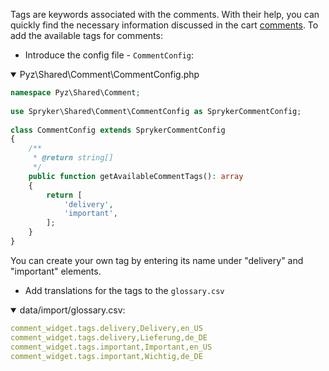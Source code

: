 Tags are keywords associated with the comments. With their help, you can quickly find the necessary information discussed in the cart [comments](https://documentation.spryker.com/v3/docs/comments-201907). 
To add the available tags for comments:

* Introduce the config file - `CommentConfig`:
<details open>
<summary>Pyz\Shared\Comment\CommentConfig.php</summary>
 
```php
namespace Pyz\Shared\Comment;
 
use Spryker\Shared\Comment\CommentConfig as SprykerCommentConfig;
 
class CommentConfig extends SprykerCommentConfig
{
    /**
     * @return string[]
     */
    public function getAvailableCommentTags(): array
    {
        return [
            'delivery',
            'important',
        ];
    }
}
```
</details> 

You can create your own tag by entering its name under "delivery" and "important" elements.

* Add translations for the tags to the `glossary.csv`
<details open>
<summary>data/import/glossary.csv:</summary>

```yaml
comment_widget.tags.delivery,Delivery,en_US
comment_widget.tags.delivery,Lieferung,de_DE
comment_widget.tags.important,Important,en_US
comment_widget.tags.important,Wichtig,de_DE
```
<br>
</details>


